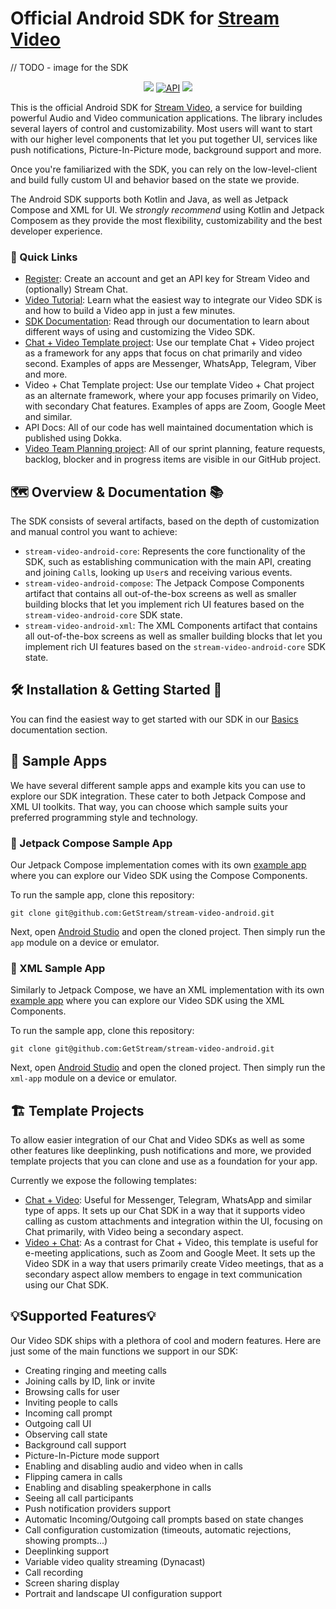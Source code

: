 # Official Android SDK for [Stream Video](https://getstream.io/video/docs/)

// TODO - image for the SDK

<p align="center">
    <a href="https://github.com/GetStream/stream-video-android/actions"><img src="https://github.com/GetStream/stream-video-android/workflows/App%20Distribute%20CI/badge.svg" /></a>
  <a href="https://android-arsenal.com/api?level=21"><img alt="API" src="https://img.shields.io/badge/API-21%2B-brightgreen.svg?style=flat"/></a>
  <a href="https://github.com/GetStream/stream-video-android/releases"><img src="https://img.shields.io/github/v/release/GetStream/stream-video-android" /></a>
</p>

This is the official Android SDK for [Stream Video](https://getstream.io/video/docs/android/basics/tutorial/), a service for building powerful Audio and Video communication applications. The library includes several layers of control and customizability. Most users will want to start with our higher level components that let you put together UI, services like push notifications, Picture-In-Picture mode, background support and more.

Once you're familiarized with the SDK, you can rely on the low-level-client and build fully custom UI and behavior based on the state we provide.

The Android SDK supports both Kotlin and Java, as well as Jetpack Compose and XML for UI. We _strongly recommend_ using Kotlin and Jetpack Composem as they provide the most flexibility, customizability and the best developer experience.

### 🔗 Quick Links

* [Register](getstream.io/video/trial): Create an account and get an API key for Stream Video and (optionally) Stream Chat.
* [Video Tutorial](https://getstream.io/video/docs/android/basics/tutorial/): Learn what the easiest way to integrate our Video SDK is and how to build a Video app in just a few minutes.
* [SDK Documentation](https://getstream.io/video/docs/android/): Read through our documentation to learn about different ways of using and customizing the Video SDK.
* [Chat + Video Template project](https://github.com/GetStream/stream-video-android/tree/main/examples/chat-with-video/chat-with-video-final): Use our template Chat + Video project as a framework for any apps that focus on chat primarily and video second. Examples of apps are Messenger, WhatsApp, Telegram, Viber and more.
* Video + Chat Template project: Use our template Video + Chat project as an alternate framework, where your app focuses primarily on Video, with secondary Chat features. Examples of apps are Zoom, Google Meet and similar.
* API Docs: All of our code has well maintained documentation which is published using Dokka. 
* [Video Team Planning project](https://github.com/orgs/GetStream/projects/15): All of our sprint planning, feature requests, backlog, blocker and in progress items are visible in our GitHub project. 

## 🗺️ Overview & Documentation 📚

The SDK consists of several artifacts, based on the depth of customization and manual control you want to achieve:

* `stream-video-android-core`: Represents the core functionality of the SDK, such as establishing communication with the main API, creating and joining `Call`s, looking up `User`s and receiving various events.
* `stream-video-android-compose`: The Jetpack Compose Components artifact that contains all out-of-the-box screens as well as smaller building blocks that let you implement rich UI features based on the `stream-video-android-core` SDK state.
* `stream-video-android-xml`: The XML Components artifact that contains all out-of-the-box screens as well as smaller building blocks that let you implement rich UI features based on the `stream-video-android-core` SDK state.

## 🛠️ Installation & Getting Started 🚀

You can find the easiest way to get started with our SDK in our [Basics](https://getstream.io/video/docs/android/basics) documentation section.

## 🔮 Sample Apps

We have several different sample apps and example kits you can use to explore our SDK integration. These cater to both Jetpack Compose and XML UI toolkits. That way, you can choose which sample suits your preferred programming style and technology.

### 🧩 Jetpack Compose Sample App

Our Jetpack Compose implementation comes with its own [example app](https://github.com/GetStream/stream-video-android/tree/main/app) where you can explore our Video SDK using the Compose Components.

To run the sample app, clone this repository:
````shell
git clone git@github.com:GetStream/stream-video-android.git
````

Next, open [Android Studio](https://developer.android.com/studio) and open the cloned project. Then simply run the `app` module on a device or emulator.

### 🧱 XML Sample App

Similarly to Jetpack Compose, we have an XML implementation with its own [example app](https://github.com/GetStream/stream-video-android/tree/main/xml-app) where you can explore our Video SDK using the XML Components.

To run the sample app, clone this repository:

````shell
git clone git@github.com:GetStream/stream-video-android.git
````

Next, open [Android Studio](https://developer.android.com/studio) and open the cloned project. Then simply run the `xml-app` module on a device or emulator.

## 🏗️ Template Projects

To allow easier integration of our Chat and Video SDKs as well as some other features like deeplinking, push notifications and more, we provided template projects that you can clone and use as a foundation for your app.

Currently we expose the following templates:

* [Chat + Video](https://github.com/GetStream/stream-video-android/tree/main/examples/chat-with-video/chat-with-video-final): Useful for Messenger, Telegram, WhatsApp and similar type of apps. It sets up our Chat SDK in a way that it supports video calling as custom attachments and integration within the UI, focusing on Chat primarily, with Video being a secondary aspect.
* [Video + Chat](https://github.com/GetStream/stream-video-android/tree/main/examples/video-with-chat/video-with-chat-final): As a contrast for Chat + Video, this template is useful for e-meeting applications, such as Zoom and Google Meet. It sets up the Video SDK in a way that users primarily create Video meetings, that as a secondary aspect allow members to engage in text communication using our Chat SDK.

## 💡Supported Features💡

Our Video SDK ships with a plethora of cool and modern features. Here are just some of the main functions we support in our SDK:

* Creating ringing and meeting calls
* Joining calls by ID, link or invite
* Browsing calls for user
* Inviting people to calls
* Incoming call prompt
* Outgoing call UI
* Observing call state
* Background call support
* Picture-In-Picture mode support
* Enabling and disabling audio and video when in calls
* Flipping camera in calls
* Enabling and disabling speakerphone in calls
* Seeing all call participants
* Push notification providers support
* Automatic Incoming/Outgoing call prompts based on state changes
* Call configuration customization (timeouts, automatic rejections, showing prompts...)
* Deeplinking support
* Variable video quality streaming (Dynacast)
* Call recording
* Screen sharing display
* Portrait and landscape UI configuration support